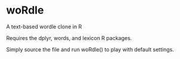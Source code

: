 # woRdle
A text-based wordle clone in R

Requires the dplyr, words, and lexicon R packages.

Simply source the file and run woRdle() to play with default settings.
